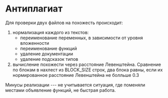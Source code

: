 # Антиплагиат
Для проверки двух файлов на похожесть происходит:
1. нормализация каждого из текстов: 
   - переименование переменных, в зависимости от уровня вложенности 
   - переименование функций
   - удаление документации 
   - удаление подсказок типов
2. вычисление похожести через расстояние Левенштейна. Сравнение по блокам в нахлест из BLOCK_SIZE строк, два блока равны, если их нормированное расстояние Левенштейна не болльше 0.3


Минусы реализации --- не учитывается ситуация, где поменяли местами объявление функций, не быстрая работа. 
